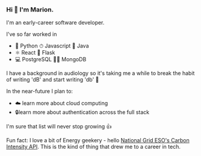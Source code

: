 ### Hi 👋 I'm Marion.

I'm an early-career software developer.  

I've so far worked in
* 🐍 Python       ⏱ Javascript        🧱 Java     
* ⚛️ React        🍟 Flask        
* 💻 PostgreSQL       💃🕺 MongoDB 

I have a background in audiology so it's taking me a while to break the habit of writing 'dB' and start writing 'db' 🎵 

In the near-future I plan to:
* ☁️ learn more about cloud computing
* 🔒learn more about authentication across the full stack

I'm sure that list will never stop growing 👍

Fun fact: I love a bit of Energy geekery - hello [National Grid ESO's Carbon Intensity API](https://carbonintensity.org.uk/). This is the kind of thing that drew me to a career in tech.


